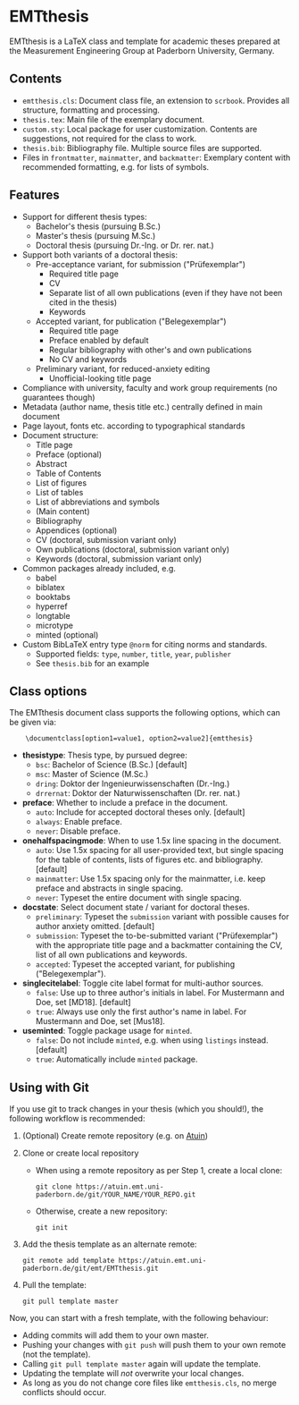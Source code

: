 EMTthesis
=========

EMTthesis is a LaTeX class and template for academic theses prepared at the Measurement Engineering Group at Paderborn University, Germany.


Contents
--------

* `emtthesis.cls`: Document class file, an extension to `scrbook`. Provides all structure, formatting and processing.
* `thesis.tex`: Main file of the exemplary document.
* `custom.sty`: Local package for user customization. Contents are suggestions, not required for the class to work.
* `thesis.bib`: Bibliography file. Multiple source files are supported.
* Files in `frontmatter`, `mainmatter`, and `backmatter`: Exemplary content with recommended formatting, e.g. for lists of symbols.


Features
--------

* Support for different thesis types:
  * Bachelor's thesis (pursuing B.Sc.)
  * Master's thesis (pursuing M.Sc.)
  * Doctoral thesis (pursuing Dr.-Ing. or Dr. rer. nat.)
* Support both variants of a doctoral thesis:
  * Pre-acceptance variant, for submission ("Prüfexemplar")
    * Required title page
    * CV
    * Separate list of all own publications (even if they have not been cited in the thesis)
    * Keywords
  * Accepted variant, for publication ("Belegexemplar")
    * Required title page
    * Preface enabled by default
    * Regular bibliography with other's and own publications
    * No CV and keywords
  * Preliminary variant, for reduced-anxiety editing
    * Unofficial-looking title page
* Compliance with university, faculty and work group requirements (no guarantees though)
* Metadata (author name, thesis title etc.) centrally defined in main document
* Page layout, fonts etc. according to typographical standards
* Document structure:
  * Title page
  * Preface (optional)
  * Abstract
  * Table of Contents
  * List of figures
  * List of tables
  * List of abbreviations and symbols
  * (Main content)
  * Bibliography
  * Appendices (optional)
  * CV (doctoral, submission variant only)
  * Own publications (doctoral, submission variant only)
  * Keywords (doctoral, submission variant only)
* Common packages already included, e.g.
  * babel
  * biblatex
  * booktabs
  * hyperref
  * longtable
  * microtype
  * minted (optional)
* Custom BibLaTeX entry type `@norm` for citing norms and standards.
  * Supported fields: `type`, `number`, `title`, `year`, `publisher`
  * See `thesis.bib` for an example


Class options
-------------

The EMTthesis document class supports the following options, which can be given via:

        \documentclass[option1=value1, option2=value2]{emtthesis}

* **thesistype**: Thesis type, by pursued degree:
  * `bsc`: Bachelor of Science (B.Sc.) [default]
  * `msc`: Master of Science (M.Sc.)
  * `dring`: Doktor der Ingenieurwissenschaften (Dr.-Ing.)
  * `drrernat`: Doktor der Naturwissenschaften (Dr. rer. nat.)
* **preface**: Whether to include a preface in the document.
  * `auto`: Include for accepted doctoral theses only. [default]
  * `always`: Enable preface.
  * `never`: Disable preface.
* **onehalfspacingmode**: When to use 1.5x line spacing in the document.
  * `auto`: Use 1.5x spacing for all user-provided text, but single spacing for the table of contents, lists of figures etc. and bibliography. [default]
  * `mainmatter`: Use 1.5x spacing only for the mainmatter, i.e. keep preface and abstracts in single spacing.
  * `never`: Typeset the entire document with single spacing.
* **docstate**: Select document state / variant for doctoral theses.
  * `preliminary`: Typeset the `submission` variant with possible causes for author anxiety omitted. [default]
  * `submission`: Typeset the to-be-submitted variant ("Prüfexemplar") with the appropriate title page and a backmatter containing the CV, list of all own publications and keywords.
  * `accepted`: Typeset the accepted variant, for publishing ("Belegexemplar").
* **singlecitelabel**: Toggle cite label format for multi-author sources.
  * `false`: Use up to three author's initials in label. For Mustermann and Doe, set [MD18]. [default]
  * `true`: Always use only the first author's name in label. For Mustermann and Doe, set [Mus18].
* **useminted**: Toggle package usage for `minted`.
  * `false`: Do not include `minted`, e.g. when using `listings` instead. [default]
  * `true`: Automatically include `minted` package.


Using with Git
--------------

If you use git to track changes in your thesis (which you should!), the following workflow is recommended:

1. (Optional) Create remote repository (e.g. on [Atuin](https://atuin.emt.uni-paderborn.de/git))
2. Clone or create local repository
   * When using a remote repository as per Step 1, create a local clone:

         git clone https://atuin.emt.uni-paderborn.de/git/YOUR_NAME/YOUR_REPO.git

   * Otherwise, create a new repository:

         git init

3. Add the thesis template as an alternate remote:

       git remote add template https://atuin.emt.uni-paderborn.de/git/emt/EMTthesis.git

4. Pull the template:

       git pull template master

Now, you can start with a fresh template, with the following behaviour:
* Adding commits will add them to your own master.
* Pushing your changes with `git push` will push them to your own remote (not the template).
* Calling `git pull template master` again will update the template.
* Updating the template will *not* overwrite your local changes.
* As long as you do not change core files like `emtthesis.cls`, no merge conflicts should occur.
